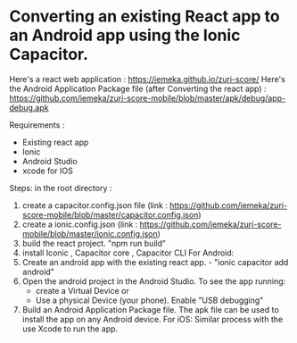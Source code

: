 # Converting an existing React app to an Android app using the Ionic Capacitor.



Here's a react web application : https://iemeka.github.io/zuri-score/
Here's the Android Application Package file (after Converting the react app) : https://github.com/iemeka/zuri-score-mobile/blob/master/apk/debug/app-debug.apk

Requirements :
- Existing react app
- Ionic
- Android Studio
- xcode for IOS

Steps:
in the root directory :
1. create a capacitor.config.json file (link : https://github.com/iemeka/zuri-score-mobile/blob/master/capacitor.config.json)
2. create a ionic.config.json  (link : https://github.com/iemeka/zuri-score-mobile/blob/master/ionic.config.json)
3. build the react project. "npm run build"
4. install Iconic , Capacitor core , Capacitor CLI
For Android:
5. Create an android app with the existing react app. - "ionic capacitor add android"
6. Open the android project in the Android Studio.
   To see the app running:
    - create a Virtual Device or
    - Use a physical Device (your phone). Enable "USB debugging"
7. Build an Android Application Package file. The apk file can be used to install the app on any Android device. 
For iOS: Similar process with the use Xcode to run the app.